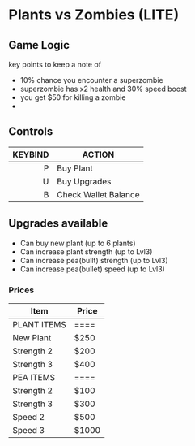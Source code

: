 # Plants vs Zombies (LITE)
## Game Logic
key points to keep a note of
- 10% chance you encounter a superzombie
- superzombie has x2 health and 30% speed boost
- you get $50 for killing a zombie
- 

## Controls
| KEYBIND | ACTION |
|--------:|--------|
|P|Buy Plant|
|U|Buy Upgrades|
|B|Check Wallet Balance|

## Upgrades available
- Can buy new plant (up to 6 plants)
- Can increase plant strength (up to Lvl3)
- Can increase pea(bullt) strength (up to Lvl3)
- Can increase pea(bullet) speed (up to Lvl3)
### Prices
|Item|Price|
|----|-----|
|PLANT ITEMS|====|
|New Plant|$250|
|Strength 2|$200|
|Strength 3|$400|
|PEA ITEMS|====|
|Strength 2|$100|
|Strength 3|$300|
|Speed 2|$500|
|Speed 3|$1000|

